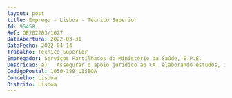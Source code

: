 ```yaml
--- 
layout: post
title: Emprego - Lisboa - Técnico Superior
Id: 95458
Ref: OE202203/1027
DataAbertura: 2022-03-31
DataFecho: 2022-04-14
Trabalho: Técnico Superior
Empregador: Serviços Partilhados do Ministério da Saúde, E.P.E.
Descricao: a)	Assegurar o apoio jurídico ao CA, elaborando estudos, informações ou pareceres jurídicos para suporte da decisão relativa ao desenvolvimento e implementação do PRR b)	Assegurar o apoio jurídico ao CA, elaborando estudos, informações ou pareceres jurídicos para suporte da decisão no que diz respeito a questões que se coloquem no âmbito da gestão, acompanhamento e monitorização da execução do PRR c)	Assegurar o apoio jurídico a todas as Direções da SPMS que desenvolvam e implementem projetos no âmbito do PRR, nomeadamente, às Direções que tramitem processos de aquisição ou procedam à contratação e gestão de recursos humanos no âmbito daquele Plano d)	Assegurar a conformidade legal de todos os procedimentos, suas tramitações e respetivas decisões e contratos ao abrigo das medidas especiais de contratação pública relativas ao PRR, do Código dos Contratos Públicos e demais legislação aplicável de modo próprio ou em articulação com o serviço emissor e responsável pela aquisição de bens ou serviços ou empreitadas a desenvolver no âmbito do PRR e)	Assegurar o apoio jurídico a todas as Direções na elaboração de minutas de protocolos no âmbito do PRR  f)	Acompanhar o contencioso pré contratual, contratual ou outros relativos a projetos que recaiam no âmbito do PRR, diretamente ou por recurso serviços externos g)	Colaborar na elaboração de respostas, contestações e outros articulados em processos cíveis, laborais ou administrativos intentados contra a SPMS, diretamente ou através de patrocínio externo h)	Colaborar na elaboração de legislação, regulamentos e outras orientações internas referentes a projetos no âmbito do PRR i)	Dinamizar o conhecimento de normas e regulamentos essenciais à gestão do PRR, bem como proceder ao tratamento, classificação e organização de legislação, jurisprudência e doutrina associados àquele Plano, promovendo a sua divulgação na SPMS j)	Colaborar no apoio jurídico nas questões de propriedade intelectual que surjam na implementação e desenvolvimento de projetos no âmbito do PRR e correspondentes mecanismos de proteção k)	Assegurar o apoio jurídico no que diz respeito a registar e manter marcar, nomes de domínio e outros direitos de propriedade intelectual relativos a projetos PRR e elaborar pareceres sobres questões relativas a esta matéria l)	Assegurar a colaboração e resposta aos Tribunais, serviços do Ministério Público, Inspeções Gerais e demais entidades públicas relacionadas com os projetos do PRR, em articulação com as demais Direções envolvidas m)	Gerir o arquivo da responsabilidade da DJAC, cumprindo as diversas fases da gestão da informação, de acordo com as regras e procedimentos da SPMS.
CodigoPostal: 1050-189 LISBOA
Concelho: Lisboa
Distrito: Lisboa
--- 
```

